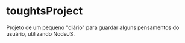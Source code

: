 # toughtsProject
Projeto de um pequeno "diário" para guardar alguns pensamentos do usuário, utilizando NodeJS.
